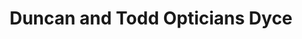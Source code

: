 ---
title: "Duncan and Todd Opticians Dyce"
url: /dyce/duncan-and-todd-opticians-dyce/
shop: Optiker
---